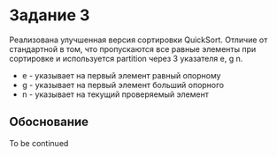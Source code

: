 # Задание 3
Реализована улучшенная версия сортировки QuickSort. Отличие от стандартной в том, что пропускаются все равные элементы при сортировке и используется partition через 3 указателя e, g n.
* e - указывает на первый элемент равный опорному
* g - указывает на первый элемент больший опорного
* n - указывает на текущий проверяемый элемент

## Обоснование
To be continued